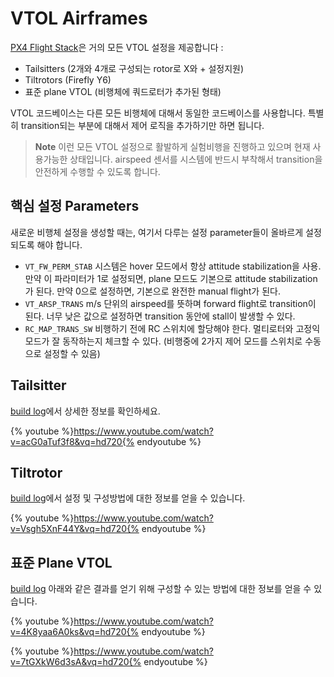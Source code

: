 # VTOL Airframes

[PX4 Flight Stack](../concept/flight_stack.md)은 거의 모든 VTOL 설정을 제공합니다 :

  * Tailsitters (2개와 4개로 구성되는 rotor로 X와 + 설정지원)
  * Tiltrotors (Firefly Y6)
  * 표준 plane VTOL (비행체에 쿼드로터가 추가된 형태)

VTOL 코드베이스는 다른 모든 비행체에 대해서 동일한 코드베이스를 사용합니다. 특별히 transition되는 부분에 대해서 제어 로직을 추가하기만 하면 됩니다.

> **Note** 이런 모든 VTOL 설정으로 활발하게 실험비행을 진행하고 있으며 현재 사용가능한 상태입니다. airspeed 센서를 시스템에 반드시 부착해서 transition을 안전하게 수행할 수 있도록 합니다.


## 핵심 설정 Parameters

새로운 비행체 설정을 생성할 때는, 여기서 다루는 설정 parameter들이 올바르게 설정되도록 해야 합니다.

  * `VT_FW_PERM_STAB` 시스템은 hover 모드에서 항상 attitude stabilization을 사용. 만약 이 파라미터가 1로 설정되면, plane 모드도 기본으로 attitude stabilization가 된다. 만약 0으로 설정하면, 기본으로 완전한 manual flight가 된다.
  * `VT_ARSP_TRANS` m/s 단위의 airspeed를 뜻하며 forward flight로 transition이 된다. 너무 낮은 값으로 설정하면 transition 동안에 stall이 발생할 수 있다.
  * `RC_MAP_TRANS_SW` 비행하기 전에 RC 스위치에 할당해야 한다. 멀티로터와 고정익 모드가 잘 동작하는지 체크할 수 있다. (비행중에 2가지 제어 모드를 스위치로 수동으로 설정할 수 있음)

## Tailsitter

[build log](../airframes_vtol/caipiroshka.md)에서 상세한 정보를 확인하세요.

{% youtube %}https://www.youtube.com/watch?v=acG0aTuf3f8&vq=hd720{% endyoutube %}

## Tiltrotor

[build log](https://pixhawk.org/platforms/vtol/birdseyeview_firefly)에서 설정 및 구성방법에 대한 정보를 얻을 수 있습니다.

{% youtube %}https://www.youtube.com/watch?v=Vsgh5XnF44Y&vq=hd720{% endyoutube %}

## 표준 Plane VTOL

[build log](https://pixhawk.org/platforms/vtol/fun_cub_quad_vtol) 아래와 같은 결과를 얻기 위해 구성할 수 있는 방법에 대한 정보를 얻을 수 있습니다.

{% youtube %}https://www.youtube.com/watch?v=4K8yaa6A0ks&vq=hd720{% endyoutube %}

{% youtube %}https://www.youtube.com/watch?v=7tGXkW6d3sA&vq=hd720{% endyoutube %}
